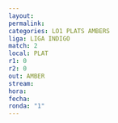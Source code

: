 ```yaml
---
layout: 
permalink: 
categories: LO1 PLATS AMBERS
liga: LIGA INDIGO
match: 2
local: PLAT
r1: 0
r2: 0
out: AMBER
stream: 
hora: 
fecha: 
ronda: "1"
---
```

